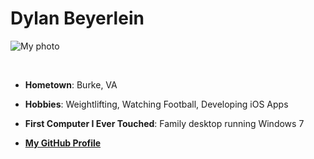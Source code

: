 # Dylan Beyerlein
![My photo](profile\_pic\_small.jpg)

<br>

- **Hometown**: Burke, VA

- **Hobbies**: Weightlifting, Watching Football, Developing iOS Apps

- **First Computer I Ever Touched**: Family desktop running Windows 7

- [**My GitHub Profile**](https://github.com/dylanbeyerlein)


